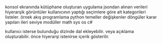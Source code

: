konsol ekranında kütüphane oluşturan uygulama
jsondan alınan verileri hiyerarşik görüntüler
kullanıcının yaptığı seçimlere göre alt kategorileri listeler.
örnek akış
programlama
    python
        temeller
            değişkenler
            döngüler
            karar yapıları
        ileri seviye
        modüller
            math
            sys
            os
    c#

kullanıcı isterse bulunduğu dizinde dal ekleyebilir. veya açıklama oluşturabilir.
önce hiyerarşi istenirse içerik gösterilir.
